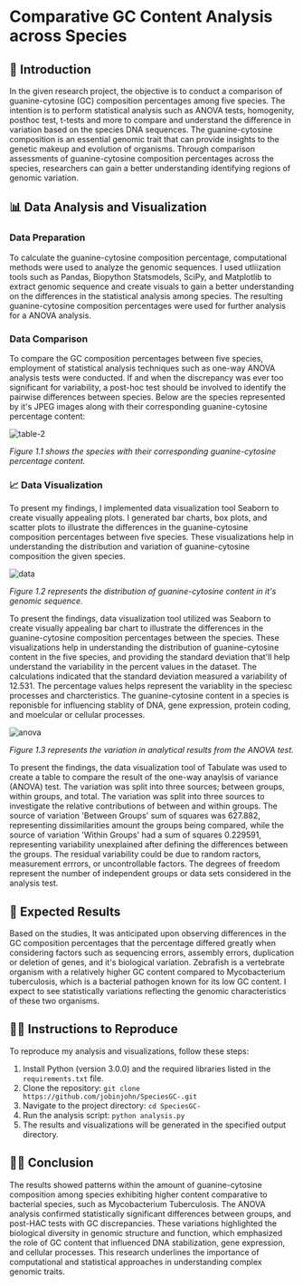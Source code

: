 # Comparative GC Content Analysis across Species

## 📖 Introduction
In the given research project, the objective is to conduct a comparison of guanine-cytosine (GC) composition percentages among five species. The intention is to perform statistical analysis such as ANOVA tests, homogenity, posthoc test, t-tests and more to compare and understand the difference in variation based on the species DNA sequences. The guanine-cytosine composition is an essential genomic trait that can provide insights to the genetic makeup and evolution of organisms. Through comparison assessments of guanine-cytosine composition percentages across the species, researchers can gain a better understanding identifying regions of genomic variation.

## 📊 Data Analysis and Visualization
### Data Preparation
To calculate the guanine-cytosine composition percentage, computational methods were used to analyze the genomic sequences. I used utliization tools such as Pandas, Biopython Statsmodels, SciPy, and Matplotlib to extract genomic sequence and create visuals to gain a better understanding on the differences in the statistical analysis among species. The resulting guanine-cytosine composition percentages were used for further analysis for a ANOVA analysis.

### Data Comparison
To compare the GC composition percentages between five species, employment of statistical analysis techniques such as one-way ANOVA analysis tests were conducted. If and when the discrepancy was ever too significant for variability, a post-hoc test should be involved to identify the pairwise differences between species. Below are the species represented by it's JPEG images along with their corresponding guanine-cytosine percentage content:

![table-2](https://github.com/JobinJohn24/SpeciesGC-/assets/63524391/232350f9-07a2-44a2-bed6-cfd7bd3d8bf7)

*Figure 1.1 shows the species with their corresponding guanine-cytosine percentage content.*

### 📈 Data Visualization
To present my findings, I implemented data visualization tool Seaborn to create visually appealing plots. I generated bar charts, box plots, and scatter plots to illustrate the differences in the guanine-cytosine composition percentages between five species. These visualizations help in understanding the distribution and variation of guanine-cytosine composition the given species.

![data](https://github.com/JobinJohn24/SpeciesGC-/assets/63524391/dfcd7428-56dc-41db-99e4-05ca642052e3)

*Figure 1.2 represents the distribution of guanine-cytosine content in it's genomic sequence.*

To present the findings, data visualization tool utilized was Seaborn to create visually appealing bar chart to illustrate the differences in the guanine-cytosine composition percentages between the species. These visualizations help in understanding the distribution of guanine-cytosine content in the five species, and providing the standard deviation that'll help understand the variability in the percent values in the dataset. The calculations indicated that the standard deviation measured a variability of 12.531. The percentage values helps represent the variablity in the speciesc processes and charcteristics. The guanine-cytosine content in a species is reponisble for influencing stablity of DNA, gene expression, protein coding, and moelcular or cellular processes. 

![anova](https://github.com/JobinJohn24/SpeciesGC-/assets/63524391/643aac97-c21b-4be8-a41a-93322e8b23d2)

*Figure 1.3 represents the variation in analytical results from the ANOVA test.*

To present the findings, the data visualization tool of Tabulate was used to create a table to compare the result of the one-way anaylsis of variance (ANOVA) test. The variation was split into three sources; between groups, within groups, and total. The variation was split into three sources to investigate the relative contributions of between and within groups. The source of variation 'Between Groups' sum of squares was 627.882, representing dissimilarities amount the groups being compared, while the source of variation 'Within Groups' had a sum of squares 0.229591, representing variability unexplained after defining the differences between the groups. The residual variability could be due to random ractors, measurement errrors, or uncontrollable factors. The degrees of freedom represent the number of independent groups or data sets considered in the analysis test.

## 🔬 Expected Results
Based on the studies, It was anticipated upon observing differences in the GC composition percentages that the percentage differed greatly when considering factors such as sequencing errors, assembly errors, duplication or deletion of genes, and it's biological variation. Zebrafish is a vertebrate organism with a relatively higher GC content compared to Mycobacterium tuberculosis, which is a bacterial pathogen known for its low GC content. I expect to see statistically variations reflecting the genomic characteristics of these two organisms.

## 👨‍💻 Instructions to Reproduce
To reproduce my analysis and visualizations, follow these steps:
1. Install Python (version 3.0.0) and the required libraries listed in the `requirements.txt` file.
2. Clone the repository: `git clone https://github.com/jobinjohn/SpeciesGC-.git`
3. Navigate to the project directory: `cd SpeciesGC-`
4. Run the analysis script: `python analysis.py`
5. The results and visualizations will be generated in the specified output directory.

##  👨‍🔬 Conclusion
The results showed patterns within the amount of guanine-cytosine composition among species exhibiting higher content comparative to bacterial species, such as Mycobacterium Tuberculosis. The ANOVA analysis confirmed statistically significant differences between groups, and post-HAC tests with GC discrepancies. These variations highlighted the biological diversity in genomic structure and function, which emphasized the role of GC content that influenced DNA stabilization, gene expression, and cellular processes. This research underlines the importance of computational and statistical approaches in understanding complex genomic traits. 


